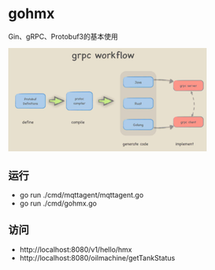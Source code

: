 # gohmx
Gin、gRPC、Protobuf3的基本使用

<div align="left"> <img src="https://github.com/hbtulip/gohmx/blob/main/build/grpc.png" width="80%"> </div>

## 运行
- go run ./cmd/mqttagent/mqttagent.go
- go run ./cmd/gohmx.go

## 访问
- http://localhost:8080/v1/hello/hmx
- http://localhost:8080/oilmachine/getTankStatus